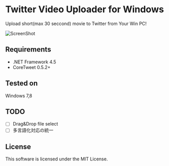 ﻿# Twitter Video Uploader for Windows
Upload short(max 30 seccond) movie to Twitter from Your Win PC!

![ScreenShot](http://puu.sh/iMHAN/c15dd16f97.png)

## Requirements

- .NET Framework 4.5
- CoreTweet 0.5.2+

## Tested on
Windows 7,8

## TODO

- [ ] Drag&Drop file select
- [ ] 多言語化対応の統一

## License

This software is licensed under the MIT License.